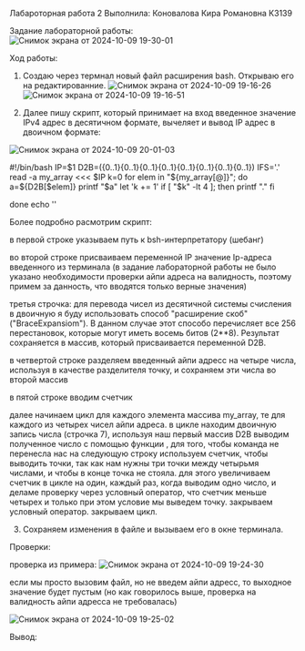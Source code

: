 Лабароторная работа 2
Выполнила: Коновалова Кира Романовна К3139

Задание лабораторной работы:
![Снимок экрана от 2024-10-09 19-30-01](https://github.com/user-attachments/assets/da509f8d-b093-4c3e-b3e0-0143f1aa4d72)

Ход работы:

1. Создаю через термнал новый файл расширения bash. Открываю его на редактированние.
![Снимок экрана от 2024-10-09 19-16-26](https://github.com/user-attachments/assets/1efde7f7-d7a0-4ddb-8d2f-9d78ca0d3412)
![Снимок экрана от 2024-10-09 19-16-51](https://github.com/user-attachments/assets/4e3e580b-da3b-4daf-b73d-49f8f1042ed6)


2. Далее пишу скрипт, который принимает на вход введенное значение IPv4 адрес в десятичном формате, вычеляет и вывод IP адрес в двоичном формате:

![Снимок экрана от 2024-10-09 20-01-03](https://github.com/user-attachments/assets/f8f23edc-b240-4c0c-a206-4868f877756f)

#!/bin/bash 
IP=$1 
D2B=({0..1}{0..1}{0..1}{0..1}{0..1}{0..1}{0..1}{0..1})
IFS='.' read -a my_array <<< $IP
k=0
for elem in "${my_array[@]}"; do
	a=${D2B[$elem]}
	printf "$a"
	let 'k += 1'
	if [ "$k" -lt 4 ]; then
		printf "."
	fi

done
echo ''

Более подробно расмотрим скрипт:

в первой строке указываем путь к bsh-интерпретатору (шебанг)

во второй строке присваиваем переменной IP значение Ip-адреса введенного из терминала
(в задание лабораторной работы не было указано необходимости проверки айпи адреса на валидность, поэтому примем за данность, что вводятся только верные значения)

третья строчка: для перевода чисел из десятичной системы счисления в двоичную я буду использовать способ "расширение скоб" ("BraceExpansiom"). 
В данном случае этот способо перечисляет все 256 перестановок, которые могут иметь восемь битов (2**8). Результат сохраняется в массив, который присваивается переменной D2B.

в четвертой строке разделяем введенный айпи адресс на четыре числа, используя в качестве разделителя точку, и сохраняем эти числа во второй массив

в пятой строке вводим счетчик

далее начинаем цикл для каждого элемента массива my_array, те для каждого из четырех чисел айпи адреса. 
в цикле находим двоичную запись числа (строчка 7), используя наш первый массив D2B
выводим полученное число с помощью функции , для того, чтобы команда не перенесла нас на следующую строку
используем счетчик, чтобы выводить точки, так как нам нужны три точки между четырьмя числами, и чтобы в конце точка не стояла. для этого увеличиваем счетчик в цикле на один, каждый раз, когда выводим одно число, и деламе проверку через условный оператор, что счетчик меньше четырех и только при этом условие мы выведем точку.
закрываем условный оператор. 
закрываем цикл.

3. Сохраняем изменения в файле и вызываем его в окне терминала.

Проверки:

проверка из примера:
![Снимок экрана от 2024-10-09 19-24-30](https://github.com/user-attachments/assets/950b2007-90c7-4784-9a86-5081eecd6b22)

если мы просто вызовим файл, но не введем айпи адресс, то выходное значение будет пустым (но как говорилось выше, проверка на валидность айпи адресса не требовалась)

![Снимок экрана от 2024-10-09 19-25-02](https://github.com/user-attachments/assets/4ca82ae2-78ef-40f5-895c-07dadee757f6)

Вывод:

